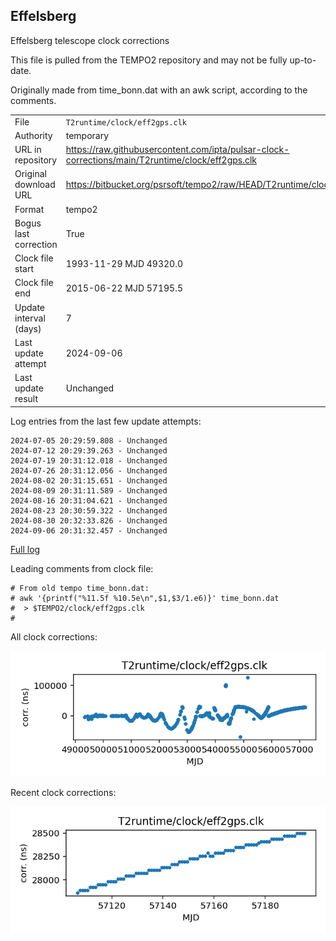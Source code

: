 
## Effelsberg

Effelsberg telescope clock corrections

This file is pulled from the TEMPO2 repository and may not be fully
up-to-date.

Originally made from time_bonn.dat with an awk script, according to
the comments.

|     |     |
|:--- |:--- |
| File | `T2runtime/clock/eff2gps.clk` |
| Authority | temporary |
| URL in repository | <https://raw.githubusercontent.com/ipta/pulsar-clock-corrections/main/T2runtime/clock/eff2gps.clk> |
| Original download URL | <https://bitbucket.org/psrsoft/tempo2/raw/HEAD/T2runtime/clock/eff2gps.clk> |
| Format | tempo2 |
| Bogus last correction | True |
| Clock file start | 1993-11-29 MJD 49320.0 |
| Clock file end | 2015-06-22 MJD 57195.5 |
| Update interval (days) | 7 |
| Last update attempt | 2024-09-06 |
| Last update result | Unchanged |

Log entries from the last few update attempts:
```
2024-07-05 20:29:59.808 - Unchanged
2024-07-12 20:29:39.263 - Unchanged
2024-07-19 20:31:12.018 - Unchanged
2024-07-26 20:31:12.056 - Unchanged
2024-08-02 20:31:15.651 - Unchanged
2024-08-09 20:31:11.589 - Unchanged
2024-08-16 20:31:04.621 - Unchanged
2024-08-23 20:30:59.322 - Unchanged
2024-08-30 20:32:33.826 - Unchanged
2024-09-06 20:31:32.457 - Unchanged
```
[Full log](https://raw.githubusercontent.com/ipta/pulsar-clock-corrections/main/log/T2runtime/clock/eff2gps.clk.log)

Leading comments from clock file:

    # From old tempo time_bonn.dat:
    # awk '{printf("%11.5f %10.5e\n",$1,$3/1.e6)}' time_bonn.dat
    #  > $TEMPO2/clock/eff2gps.clk
    #



All clock corrections:

![plot of all clock corrections](eff2gps.clk.png "All corrections")

Recent clock corrections:

![plot of recent clock corrections](eff2gps.clk.short.png "Recent corrections")

